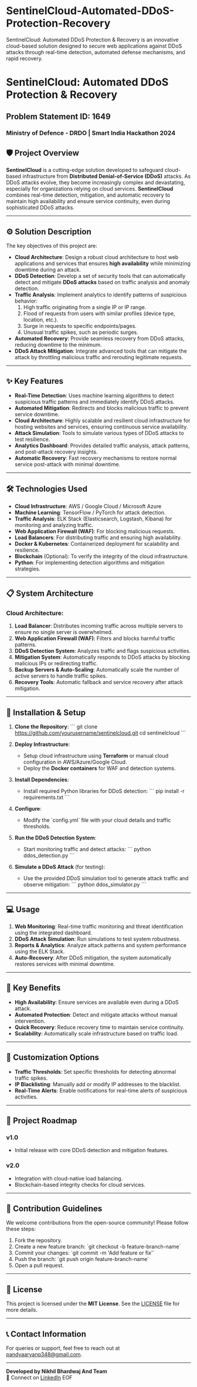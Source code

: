 # SentinelCloud-Automated-DDoS-Protection-Recovery
SentinelCloud: Automated DDoS Protection &amp; Recovery is an innovative cloud-based solution designed to secure web applications against DDoS attacks through real-time detection, automated defense mechanisms, and rapid recovery. 

# SentinelCloud: Automated DDoS Protection & Recovery

## Problem Statement ID: 1649
### Ministry of Defence - DRDO | Smart India Hackathon 2024

## 🛡️ Project Overview
**SentinelCloud** is a cutting-edge solution developed to safeguard cloud-based infrastructure from **Distributed Denial-of-Service (DDoS)** attacks. As DDoS attacks evolve, they become increasingly complex and devastating, especially for organizations relying on cloud services. **SentinelCloud** combines real-time detection, mitigation, and automatic recovery to maintain high availability and ensure service continuity, even during sophisticated DDoS attacks.

---

## ⚙️ Solution Description
The key objectives of this project are:
- **Cloud Architecture**: Design a robust cloud architecture to host web applications and services that ensures **high availability** while minimizing downtime during an attack.
- **DDoS Detection**: Develop a set of security tools that can automatically detect and mitigate **DDoS attacks** based on traffic analysis and anomaly detection.
- **Traffic Analysis**: Implement analytics to identify patterns of suspicious behavior:
  1. High traffic originating from a single IP or IP range.
  2. Flood of requests from users with similar profiles (device type, location, etc.).
  3. Surge in requests to specific endpoints/pages.
  4. Unusual traffic spikes, such as periodic surges.
- **Automated Recovery**: Provide seamless recovery from DDoS attacks, reducing downtime to the minimum.
- **DDoS Attack Mitigation**: Integrate advanced tools that can mitigate the attack by throttling malicious traffic and rerouting legitimate requests.

---

## ✨ Key Features
- **Real-Time Detection**: Uses machine learning algorithms to detect suspicious traffic patterns and immediately identify DDoS attacks.
- **Automated Mitigation**: Redirects and blocks malicious traffic to prevent service downtime.
- **Cloud Architecture**: Highly scalable and resilient cloud infrastructure for hosting websites and services, ensuring continuous service availability.
- **Attack Simulation**: Tools to simulate various types of DDoS attacks to test resilience.
- **Analytics Dashboard**: Provides detailed traffic analysis, attack patterns, and post-attack recovery insights.
- **Automatic Recovery**: Fast recovery mechanisms to restore normal service post-attack with minimal downtime.

---

## 🛠️ Technologies Used
- **Cloud Infrastructure**: AWS / Google Cloud / Microsoft Azure
- **Machine Learning**: TensorFlow / PyTorch for attack detection.
- **Traffic Analysis**: ELK Stack (Elasticsearch, Logstash, Kibana) for monitoring and analyzing traffic.
- **Web Application Firewall (WAF)**: For blocking malicious requests.
- **Load Balancers**: For distributing traffic and ensuring high availability.
- **Docker & Kubernetes**: Containerized deployment for scalability and resilience.
- **Blockchain** (Optional): To verify the integrity of the cloud infrastructure.
- **Python**: For implementing detection algorithms and mitigation strategies.

---

## 📋 System Architecture

### Cloud Architecture:
1. **Load Balancer**: Distributes incoming traffic across multiple servers to ensure no single server is overwhelmed.
2. **Web Application Firewall (WAF)**: Filters and blocks harmful traffic patterns.
3. **DDoS Detection System**: Analyzes traffic and flags suspicious activities.
4. **Mitigation System**: Automatically responds to DDoS attacks by blocking malicious IPs or redirecting traffic.
5. **Backup Servers & Auto-Scaling**: Automatically scale the number of active servers to handle traffic spikes.
6. **Recovery Tools**: Automatic fallback and service recovery after attack mitigation.

---

## 🚀 Installation & Setup

1. **Clone the Repository**:
   \`\`\`
   git clone https://github.com/yourusername/sentinelcloud.git
   cd sentinelcloud
   \`\`\`

2. **Deploy Infrastructure**:
   - Setup cloud infrastructure using **Terraform** or manual cloud configuration in AWS/Azure/Google Cloud.
   - Deploy the **Docker containers** for WAF and detection systems.

3. **Install Dependencies**:
   - Install required Python libraries for DDoS detection:
   \`\`\`
   pip install -r requirements.txt
   \`\`\`

4. **Configure**:
   - Modify the \`config.yml\` file with your cloud details and traffic thresholds.

5. **Run the DDoS Detection System**:
   - Start monitoring traffic and detect attacks:
   \`\`\`
   python ddos_detection.py
   \`\`\`

6. **Simulate a DDoS Attack** (for testing):
   - Use the provided DDoS simulation tool to generate attack traffic and observe mitigation:
   \`\`\`
   python ddos_simulator.py
   \`\`\`

---

## 💻 Usage

1. **Web Monitoring**: Real-time traffic monitoring and threat identification using the integrated dashboard.
2. **DDoS Attack Simulation**: Run simulations to test system robustness.
3. **Reports & Analytics**: Analyze attack patterns and system performance using the ELK Stack.
4. **Auto-Recovery**: After DDoS mitigation, the system automatically restores services with minimal downtime.

---

## 🌟 Key Benefits

- **High Availability**: Ensure services are available even during a DDoS attack.
- **Automated Protection**: Detect and mitigate attacks without manual intervention.
- **Quick Recovery**: Reduce recovery time to maintain service continuity.
- **Scalability**: Automatically scale infrastructure based on traffic load.

---

## 🔧 Customization Options
- **Traffic Thresholds**: Set specific thresholds for detecting abnormal traffic spikes.
- **IP Blacklisting**: Manually add or modify IP addresses to the blacklist.
- **Real-Time Alerts**: Enable notifications for real-time alerts of suspicious activities.

---

## 📅 Project Roadmap

### v1.0
- Initial release with core DDoS detection and mitigation features.
  
### v2.0
- Integration with cloud-native load balancing.
- Blockchain-based integrity checks for cloud services.

---

## 🤝 Contribution Guidelines

We welcome contributions from the open-source community! Please follow these steps:
1. Fork the repository.
2. Create a new feature branch: \`git checkout -b feature-branch-name\`
3. Commit your changes: \`git commit -m 'Add feature or fix'\`
4. Push the branch: \`git push origin feature-branch-name\`
5. Open a pull request.

---

## 📜 License

This project is licensed under the **MIT License**. See the [LICENSE](./LICENSE) file for more details.

---

## 📞 Contact Information

For queries or support, feel free to reach out at [pandyaaryanp348@gmail.com](pandyaaryanp348@gmail.com).

---

**Developed by Nikhil Bhardwaj And Team**  
🔗 Connect on [LinkedIn](https://www.linkedin.com/in/aryanpandya/) EOF
